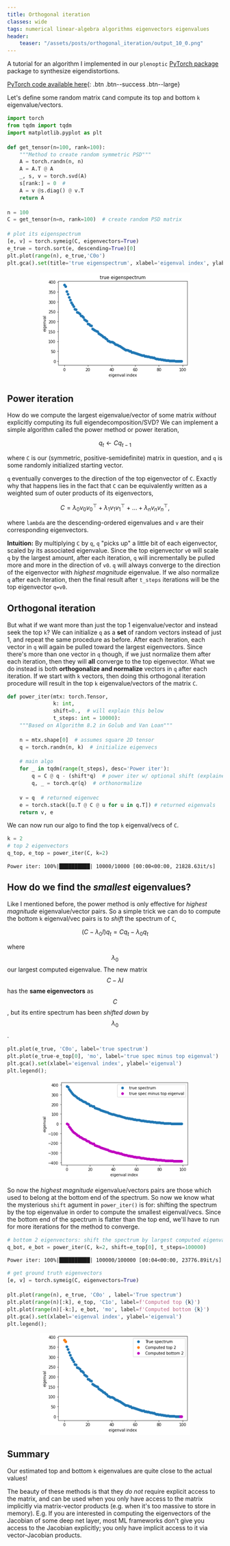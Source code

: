 ```yaml
---
title: Orthogonal iteration
classes: wide
tags: numerical linear-algebra algorithms eigenvectors eigenvalues
header:
    teaser: "/assets/posts/orthogonal_iteration/output_10_0.png"
---
```


A tutorial for an algorithm I implemented in our ``plenoptic`` [PyTorch package](https://github.com/LabForComputationalVision/plenoptic) package to synthesize eigendistortions.
<!--more-->

[PyTorch code available here](https://github.com/lyndond/lyndond.github.io/blob/master/code/2021-02-16-orthogonal-iteration.ipynb){: .btn .btn--success .btn--large}

Let's define some random matrix ``C``and compute its top and bottom ``k`` eigenvalue/vectors.


```python
import torch
from tqdm import tqdm
import matplotlib.pyplot as plt

def get_tensor(n=100, rank=100):
    """Method to create random symmetric PSD"""
    A = torch.randn(n, n)
    A = A.T @ A
    _, s, v = torch.svd(A)
    s[rank:] = 0  # 
    A = v @s.diag() @ v.T
    return A

n = 100
C = get_tensor(n=n, rank=100)  # create random PSD matrix

# plot its eigenspectrum
[e, v] = torch.symeig(C, eigenvectors=True)
e_true = torch.sort(e, descending=True)[0]
plt.plot(range(n), e_true,'C0o')
plt.gca().set(title='true eigenspectrum', xlabel='eigenval index', ylabel='eigenval');
```

<div style="text-align:center"><img src="/assets/posts/orthogonal_iteration/output_1_0.png" style="width:25em"/></div>


## Power iteration
How do we compute the largest eigenvalue/vector of some matrix _without_ explicitly computing its full eigendecomposition/SVD?
We can implement a simple algorithm called the power method or power iteration, 

$$q_t \leftarrow C q_{t-1}$$ 

where ``C`` is our (symmetric, positive-semidefinite) matrix in question, and ``q`` is some randomly initialized starting vector. 

``q`` eventually converges to the direction of the top eigenvector of ``C``.
Exactly why that happens lies in the fact that ``C`` can be equivalently written as a weighted sum of outer products of its eigenvectors,

$$C = \lambda_0 v_0v_0^\top + \lambda_1 v_1v_1^\top + \dots + \lambda_n v_nv_n^\top ,$$

where ``lambda`` are the descending-ordered eigenvalues and ``v`` are their corresponding eigenvectors.

**Intuition:** By multiplying ``C`` by ``q``, ``q`` "picks up" a little bit of each eigenvector, scaled by its associated eigenvalue.
Since the top eigenvector ``v0`` will scale ``q`` by the largest amount, after each iteration, ``q`` will incrementally be pulled more and more in the direction of ``v0``.
``q`` will always converge to the direction of the eigenvector with _highest magnitude_ eigenvalue.
If we also normalize ``q`` after each iteration, then the final result after ``t_steps`` iterations will be the top eigenvector ``q=v0``.

## Orthogonal iteration
But what if we want more than just the top 1 eigenvalue/vector and instead seek the top ``k``?
We can initialize ``q`` as a **set** of random vectors instead of just 1, and repeat the same procedure as before.
After each iteration, each vector in ``q`` will again be pulled toward the largest eigenvectors.
Since there's more than one vector in ``q`` though, if we just normalize them after each iteration, then they will **all** converge to the top eigenvector.
What we do instead is both **orthogonalize and normalize** vectors in ``q`` after each iteration.
If we start with ``k`` vectors, then doing this orthogonal iteration procedure will result in the top ``k`` eigenvalue/vectors of the matrix ``C``.



```python
def power_iter(mtx: torch.Tensor,
               k: int,
               shift=0.,  # will explain this below
               t_steps: int = 10000):
    """Based on Algorithm 8.2 in Golub and Van Loan"""
    
    n = mtx.shape[0]  # assumes square 2D tensor
    q = torch.randn(n, k)  # initialize eigenvecs
    
    # main algo
    for _ in tqdm(range(t_steps), desc='Power iter'):
        q = C @ q - (shift*q)  # power iter w/ optional shift (explained below)
        q, _ = torch.qr(q)  # orthonormalize
        
    v = q  # returned eigenvec
    e = torch.stack([u.T @ C @ u for u in q.T]) # returned eigenvals
    return v, e
```

We can now run our algo to find the top ``k`` eigenval/vecs of ``C``.


```python
k = 2
# top 2 eigenvectors
q_top, e_top = power_iter(C, k=2)    
```

    Power iter: 100%|██████████| 10000/10000 [00:00<00:00, 21828.63it/s]


## How do we find the _smallest_ eigenvalues?
Like I mentioned before, the power method is only effective for _highest magnitude_ eigenvalue/vector pairs.
So a simple trick we can do to compute the bottom ``k`` eigenval/vec pairs is to _shift_ the spectrum of ``C``,

$$(C-\lambda_0 I) q_t = Cq_t - \lambda_0 q_t$$ 

where $$\lambda_0$$ our largest computed eigenvalue.
The new matrix $$C-\lambda I$$ has the **same eigenvectors** as $$C$$, but its entire spectrum has been _shifted down_ by $$\lambda_0$$.


```python
plt.plot(e_true, 'C0o', label='true spectrum')
plt.plot(e_true-e_top[0], 'mo', label='true spec minus top eigenval')
plt.gca().set(xlabel='eigenval index', ylabel='eigenval')
plt.legend();
```


<div style="text-align:center"><img src="/assets/posts/orthogonal_iteration/output_7_0.png" style="width:25em"/></div>


So now the _highest magnitude_ eigenvalue/vectors pairs are those which used to belong at the bottom end of the spectrum.
So now we know what the mysterious ``shift`` agument in `power_iter()` is for: shifting the spectrum by the top eigenvalue in order to compute the smallest eigenval/vecs.
Since the bottom end of the spectrum is flatter than the top end, we'll have to run for more iterations for the method to converge.


```python
# bottom 2 eigenvectors: shift the spectrum by largest computed eigenvalue
q_bot, e_bot = power_iter(C, k=2, shift=e_top[0], t_steps=100000)
```

    Power iter: 100%|██████████| 100000/100000 [00:04<00:00, 23776.89it/s]


```python
# get ground truth eigenvectors
[e, v] = torch.symeig(C, eigenvectors=True)

plt.plot(range(n), e_true, 'C0o' , label='True spectrum')
plt.plot(range(n)[:k], e_top, 'C1o', label=f'Computed top {k}')
plt.plot(range(n)[-k:], e_bot, 'mo', label=f'Computed bottom {k}')
plt.gca().set(xlabel='eigenval index', ylabel='eigenval')
plt.legend();
```

<div style="text-align:center"><img src="/assets/posts/orthogonal_iteration/output_10_0.png" style="width:25em"/></div>


## Summary
Our estimated top and bottom ``k`` eigenvalues are quite close to the actual values!

The beauty of these methods is that they _do not_ require explicit access to the matrix, and can be used when you only have access to the matrix implicitly via matrix-vector products (e.g. when it's too massive to store in memory). 
E.g. If you are interested in computing the eigenvectors of the Jacobian of some deep net layer, most ML frameworks don't give you access to the Jacobian explicitly; you only have implicit access to it via vector-Jacobian products.
